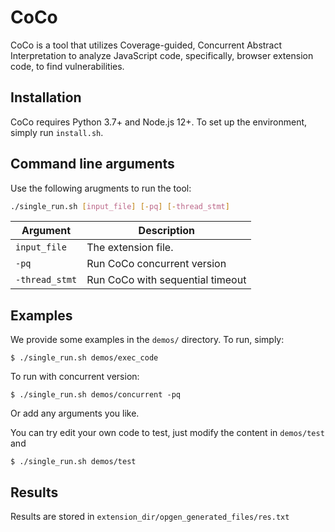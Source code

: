 CoCo
=======

CoCo is a tool that utilizes Coverage-guided,
Concurrent Abstract Interpretation to analyze JavaScript code, specifically, browser extension code, to find vulnerabilities.

## Installation
CoCo requires Python 3.7+ and Node.js 12+. To set up the environment, simply
run `install.sh`.

## Command line arguments
Use the following arugments to run the tool:

```bash
./single_run.sh [input_file] [-pq] [-thread_stmt]
```

| Argument | Description |
| -------- | ----------- |
| `input_file` | The extension file. |
|  `-pq` | Run CoCo concurrent version |
| `-thread_stmt` | Run CoCo with sequential timeout |

## Examples
We provide some examples in the `demos/` directory. To run, simply:
```shell
$ ./single_run.sh demos/exec_code
```
To run with concurrent version:
```shell
$ ./single_run.sh demos/concurrent -pq
```
Or add any arguments you like.

You can try edit your own code to test, just modify the content in `demos/test` and
```shell
$ ./single_run.sh demos/test
```

## Results
Results are stored in `extension_dir/opgen_generated_files/res.txt`

